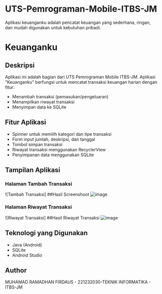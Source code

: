 # UTS-Pemrograman-Mobile-ITBS-JM
 Aplikasi keuanganku adalah  pencatat keuangan yang sederhana, ringan,  dan mudah digunakan untuk kebutuhan pribadi. 

# Keuanganku

## Deskripsi
Aplikasi ini adalah bagian dari UTS Pemrograman Mobile ITBS-JM. Aplikasi "Keuanganku" berfungsi untuk mencatat transaksi keuangan harian dengan fitur:
- Menambah transaksi (pemasukan/pengeluaran)
- Menampilkan riwayat transaksi
- Menyimpan data ke SQLite

## Fitur Aplikasi
- Spinner untuk memilih kategori dan tipe transaksi
- Form input jumlah, deskripsi, dan tanggal
- Tombol simpan transaksi
- Riwayat transaksi menggunakan RecyclerView
- Penyimpanan data menggunakan SQLite

## Tampilan Aplikasi
### Halaman Tambah Transaksi
![Tambah Transaksi]
##Hasil Screenshoot
![image](https://github.com/user-attachments/assets/222353de-4d5b-4694-929e-ea07f23c95c7)

### Halaman Riwayat Transaksi
![Riwayat Transaksi]
##Hasil Riwayat Transaksi
![image](https://github.com/user-attachments/assets/68511be1-770c-4fa7-b42b-0e4184edfc42)

## Teknologi yang Digunakan
- Java (Android)
- SQLite
- Android Studio

## Author
MUHAMAD RAMADHAN FIRDAUS - 221232030-TEKNIK INFORMATIKA - ITBS-JM
